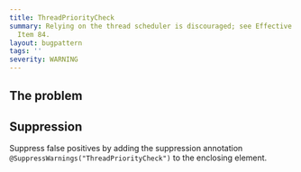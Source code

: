 ```yaml
---
title: ThreadPriorityCheck
summary: Relying on the thread scheduler is discouraged; see Effective Java 3rd Edition
  Item 84.
layout: bugpattern
tags: ''
severity: WARNING
---
```


<!--
*** AUTO-GENERATED, DO NOT MODIFY ***
To make changes, edit the @BugPattern annotation or the explanation in docs/bugpattern.
-->


## The problem


## Suppression
Suppress false positives by adding the suppression annotation `@SuppressWarnings("ThreadPriorityCheck")` to the enclosing element.
